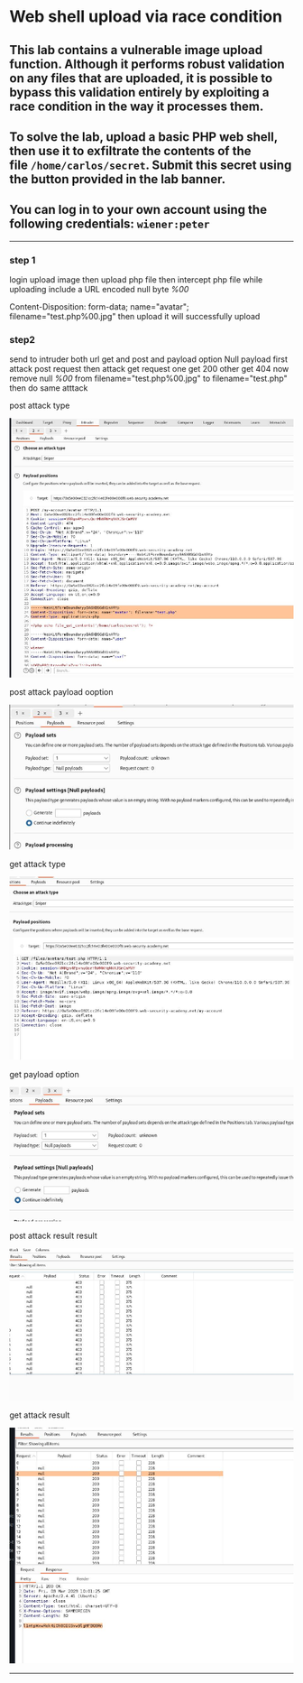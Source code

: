 # Web shell upload via race condition

## This lab contains a vulnerable image upload function. Although it performs robust validation on any files that are uploaded, it is possible to bypass this validation entirely by exploiting a race condition in the way it processes them.

## To solve the lab, upload a basic PHP web shell, then use it to exfiltrate the contents of the file `/home/carlos/secret`. Submit this secret using the button provided in the lab banner.

## You can log in to your own account using the following credentials: `wiener:peter`

---

### step 1

login
upload image then upload
php file
then intercept php file while uploading
include a URL encoded null byte _%00_

Content-Disposition: form-data; name="avatar"; filename="test.php%00.jpg"
then
upload
it will successfully upload

### step2

send to intruder both url
get and post
and payload option Null payload
first attack post request then attack get request
one get 200 other get 404
now remove null _%00_ from filename="test.php%00.jpg"
to
filename="test.php"
then do same atttack

post attack type

![screenshot](images/lab7_post_request_payload_position.jpg)

post attack payload ooption

![screenshot](images/lab7_post_request_payload_option.jpg)

get attack type

![screenshot](images/lab7_get_request_payload_position.jpg)

get payload option

![screenshot](images/lab7_get_request_payload_option.jpg)

post attack result result

![screenshot](images/lab7_post_request_attack.jpg)

get attack result

![screenshot](images/lab7_get_request_attack.jpg)

---
